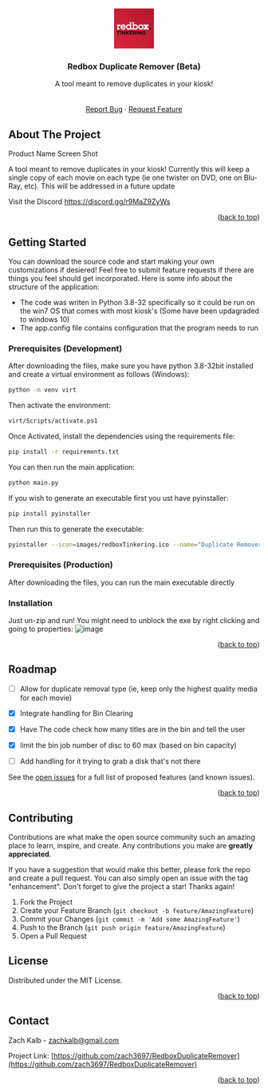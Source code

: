 <!-- Improved compatibility of back to top link: See: https://github.com/othneildrew/Best-README-Template/pull/73 -->
<a id="readme-top"></a>
<!--
*** Thanks for checking out the Best-README-Template. If you have a suggestion
*** that would make this better, please fork the repo and create a pull request
*** or simply open an issue with the tag "enhancement".
*** Don't forget to give the project a star!
*** Thanks again! Now go create something AMAZING! :D
-->



<!-- PROJECT SHIELDS -->
<!--
*** I'm using markdown "reference style" links for readability.
*** Reference links are enclosed in brackets [ ] instead of parentheses ( ).
*** See the bottom of this document for the declaration of the reference variables
*** for contributors-url, forks-url, etc. This is an optional, concise syntax you may use.
*** https://www.markdownguide.org/basic-syntax/#reference-style-links
-->


<!-- PROJECT LOGO -->
<br />
<div align="center">
  <a href="https://github.com/zach3697/RedboxDuplicateRemover">
    <img src="images/redboxTinkering.png" alt="Logo" width="80" height="80">
  </a>

  <h3 align="center">Redbox Duplicate Remover (Beta)</h3>

  <p align="center">
    A tool meant to remove duplicates in your kiosk!
    <br />
    <!--<a href="https://github.com/othneildrew/Best-README-Template"><strong>Explore the docs »</strong></a>-->
    <br />
    <br />
    <a href="https://github.com/zach3697/RedboxInventoryManager/issues/new?labels=bug">Report Bug</a>
    ·
    <a href="https://github.com/zach3697/RedboxInventoryManager/issues/new?labels=enhancement">Request Feature</a>
  </p>
</div>

<!-- ABOUT THE PROJECT -->
## About The Project

Product Name Screen Shot

A tool meant to remove duplicates in your kiosk! Currently this will keep a single copy of each movie on each type (ie one twister on DVD, one on Blu-Ray, etc). This will be addressed in a future update 

Visit the Discord
https://discord.gg/r9MaZ9ZyWs


<p align="right">(<a href="#readme-top">back to top</a>)</p>



<!-- GETTING STARTED -->
## Getting Started

You can download the source code and start making your own customizations if desiered! Feel free to submit feature requests if there are things you feel should get incorporated. Here is some info about the structure of the application:

* The code was writen in Python 3.8-32 specifically so it could be run on the win7 OS that comes with most kiosk's (Some have been updagraded to windows 10)
* The app.config file contains configuration that the program needs to run

### Prerequisites (Development)

After downloading the files, make sure you have python 3.8-32bit installed and create a virtual environment as follows (Windows):
  ```sh
  python -m venv virt
  ```
Then activate the environment:
  ```sh
  virt/Scripts/activate.ps1
  ```
Once Activated, install the dependencies using the requirements file:
  ```sh
  pip install -r requirements.txt
  ```
  
  You can then run the main application: 
  ```sh
  python main.py
  ```

  If you wish to generate an executable first you ust have pyinstaller: 
  ```sh
  pip install pyinstaller
  ```
  Then run this to generate the executable:
  ```sh
  pyinstaller --icon=images/redboxTinkering.ico --name="Duplicate Remover" -F main.py
  ```

### Prerequisites (Production)

After downloading the files, you can run the main executable directly

### Installation

Just un-zip and run! You might need to unblock the exe by right clicking and going to properties:
![image](https://github.com/user-attachments/assets/fecc937b-0d6e-4551-a456-29f9a36d87cd)



<p align="right">(<a href="#readme-top">back to top</a>)</p>



<!-- ROADMAP -->
## Roadmap

- [ ] Allow for duplicate removal type (ie, keep only the highest quality media for each movie)
- [X] Integrate handling for Bin Clearing
- [X] Have The code check how many titles are in the bin and tell the user 
- [X] limit the bin job number of disc to 60 max (based on bin capacity)
- [ ] Add handling for it trying to grab a disk that's not there


See the [open issues](https://github.com/othneildrew/Best-README-Template/issues) for a full list of proposed features (and known issues).

<p align="right">(<a href="#readme-top">back to top</a>)</p>



<!-- CONTRIBUTING -->
## Contributing

Contributions are what make the open source community such an amazing place to learn, inspire, and create. Any contributions you make are **greatly appreciated**.

If you have a suggestion that would make this better, please fork the repo and create a pull request. You can also simply open an issue with the tag "enhancement".
Don't forget to give the project a star! Thanks again!

1. Fork the Project
2. Create your Feature Branch (`git checkout -b feature/AmazingFeature`)
3. Commit your Changes (`git commit -m 'Add some AmazingFeature'`)
4. Push to the Branch (`git push origin feature/AmazingFeature`)
5. Open a Pull Request


<!-- LICENSE -->
## License

Distributed under the MIT License.

<p align="right">(<a href="#readme-top">back to top</a>)</p>



<!-- CONTACT -->
## Contact

Zach Kalb - zachkalb@gmail.com

Project Link: [https://github.com/zach3697/RedboxDuplicateRemover](https://github.com/zach3697/RedboxDuplicateRemover)

<p align="right">(<a href="#readme-top">back to top</a>)</p>



<!-- MARKDOWN LINKS & IMAGES -->
<!-- https://www.markdownguide.org/basic-syntax/#reference-style-links -->
[contributors-shield]: https://img.shields.io/github/contributors/othneildrew/Best-README-Template.svg?style=for-the-badge
[contributors-url]: https://github.com/othneildrew/Best-README-Template/graphs/contributors
[forks-shield]: https://img.shields.io/github/forks/othneildrew/Best-README-Template.svg?style=for-the-badge
[forks-url]: https://github.com/othneildrew/Best-README-Template/network/members
[stars-shield]: https://img.shields.io/github/stars/othneildrew/Best-README-Template.svg?style=for-the-badge
[stars-url]: https://github.com/othneildrew/Best-README-Template/stargazers
[issues-shield]: https://img.shields.io/github/issues/othneildrew/Best-README-Template.svg?style=for-the-badge
[issues-url]: https://github.com/othneildrew/Best-README-Template/issues
[license-shield]: https://img.shields.io/github/license/othneildrew/Best-README-Template.svg?style=for-the-badge
[license-url]: https://github.com/othneildrew/Best-README-Template/blob/master/LICENSE.txt
[linkedin-shield]: https://img.shields.io/badge/-LinkedIn-black.svg?style=for-the-badge&logo=linkedin&colorB=555
[linkedin-url]: https://linkedin.com/in/othneildrew
[product-screenshot]: images/screenshot.png
[Next.js]: https://img.shields.io/badge/next.js-000000?style=for-the-badge&logo=nextdotjs&logoColor=white
[Next-url]: https://nextjs.org/
[React.js]: https://img.shields.io/badge/React-20232A?style=for-the-badge&logo=react&logoColor=61DAFB
[React-url]: https://reactjs.org/
[Vue.js]: https://img.shields.io/badge/Vue.js-35495E?style=for-the-badge&logo=vuedotjs&logoColor=4FC08D
[Vue-url]: https://vuejs.org/
[Angular.io]: https://img.shields.io/badge/Angular-DD0031?style=for-the-badge&logo=angular&logoColor=white
[Angular-url]: https://angular.io/
[Svelte.dev]: https://img.shields.io/badge/Svelte-4A4A55?style=for-the-badge&logo=svelte&logoColor=FF3E00
[Svelte-url]: https://svelte.dev/
[Laravel.com]: https://img.shields.io/badge/Laravel-FF2D20?style=for-the-badge&logo=laravel&logoColor=white
[Laravel-url]: https://laravel.com
[Bootstrap.com]: https://img.shields.io/badge/Bootstrap-563D7C?style=for-the-badge&logo=bootstrap&logoColor=white
[Bootstrap-url]: https://getbootstrap.com
[JQuery.com]: https://img.shields.io/badge/jQuery-0769AD?style=for-the-badge&logo=jquery&logoColor=white
[JQuery-url]: https://jquery.com 

